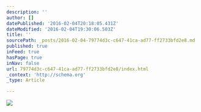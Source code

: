 ```yaml
---
description: ''
author: []
datePublished: '2016-02-04T20:18:05.431Z'
dateModified: '2016-02-04T19:30:06.503Z'
title: ''
sourcePath: _posts/2016-02-04-79774d3c-c647-41ca-ad77-ff2733bfd2e8.md
published: true
inFeed: true
hasPage: true
inNav: false
url: 79774d3c-c647-41ca-ad77-ff2733bfd2e8/index.html
_context: 'http://schema.org'
_type: Article

---
```

![](https://the-grid-user-content.s3-us-west-2.amazonaws.com/f381662e-7053-4177-9850-df5d5a5dfeb2.png)